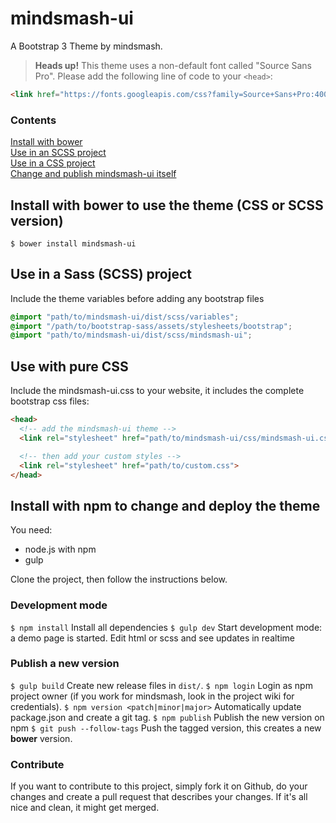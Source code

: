 # mindsmash-ui
A Bootstrap 3 Theme by mindsmash.

 > **Heads up!** This theme uses a non-default font called "Source Sans Pro".
 > Please add the following line of code to your `<head>`:
 ```html
<link href="https://fonts.googleapis.com/css?family=Source+Sans+Pro:400,700,400italic" rel="stylesheet">
 ```

### Contents
[Install with bower](#install-with-bower-to-use-the-theme-css-or-scss-version)  
[Use in an SCSS project](#use-in-a-sass-scss-project)  
[Use in a CSS project](#use-with-pure-css)  
[Change and publish mindsmash-ui itself](#install-with-npm-to-change-and-deploy-the-theme)  

## Install with bower to use the theme (CSS or SCSS version)
```shell
$ bower install mindsmash-ui
```

## Use in a Sass (SCSS) project
Include the theme variables before adding any bootstrap files

```SCSS
@import "path/to/mindsmash-ui/dist/scss/variables";
@import "/path/to/bootstrap-sass/assets/stylesheets/bootstrap";
@import "path/to/mindsmash-ui/dist/scss/mindsmash-ui";
```

## Use with pure CSS
Include the mindsmash-ui.css to your website, it includes
the complete bootstrap css files:

```html
<head>
  <!-- add the mindsmash-ui theme -->
  <link rel="stylesheet" href="path/to/mindsmash-ui/css/mindsmash-ui.css">

  <!-- then add your custom styles -->
  <link rel="stylesheet" href="path/to/custom.css">
</head>
```

## Install with npm to change and deploy the theme
You need:
- node.js with npm
- gulp

Clone the project, then follow the instructions below.

### Development mode
`$ npm install` Install all dependencies
`$ gulp dev` Start development mode: a demo page is started. Edit html or scss and see updates in realtime

### Publish a new version
`$ gulp build` Create new release files in `dist/`.
`$ npm login`  Login as npm project owner (if you work for mindsmash, look in the project wiki for credentials).
`$ npm version <patch|minor|major>` Automatically update package.json and create a git tag.
`$ npm publish` Publish the new version on npm
`$ git push --follow-tags` Push the tagged version, this creates a new **bower** version.

### Contribute
If you want to contribute to this project, simply fork it on Github, do your changes and create a pull request that
describes your changes. If it's all nice and clean, it might get merged.


